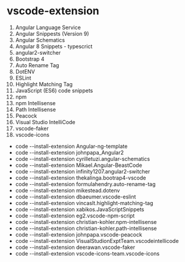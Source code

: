 # vscode-extension

1. Angular Language Service
2. Angular Snippests (Version 9)
3. Angular Schematics
4. Angular 8 Snippets - typescrict
5. angular2-switcher
6. Bootstrap 4
7. Auto Rename Tag
8. DotENV
9. ESLint
10. Highlight Matching Tag
11. JavaScript (ES6) code snippets
12. npm
13. npm Intellisense
14. Path Intellisense
15. Peacock
16. Visual Studio IntelliCode
17. vscode-faker
18. vscode-icons

* code --install-extension Angular-ng-template
* code --install-extension johnpapa_Angular2
* code --install-extension cyrilletuzi.angular-schematics
* code --install-extension Mikael.Angular-BeastCode
* code --install-extension infinity1207.angular2-switcher
* code --install-extension thekalinga.bootrap4-vscode
* code --install-extension formulahendry.auto-rename-tag
* code --install-extension mikestead.dotenv
* code --install-extension dbaeumer.vscode-eslint
* code --install-extension vincaslt.highlight-matching-tag
* code --install-extension xabikos.JavaScriptSnippets
* code --install-extension eg2.vscode-npm-script
* code --install-extension christian-kohler.npm-intellisense
* code --install-extension christian-kohler.path-intellisense
* code --install-extension johnpapa.vscode-peacock
* code --install-extension VisualStudionExptTeam.vscodeintellicode
* code --install-extension deerawan.vscode-faker
* code --install-extension vscode-icons-team.vscode-icons